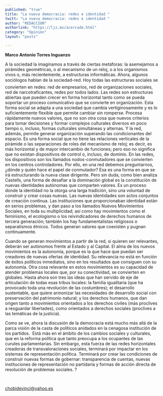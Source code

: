 ```yaml
---
published: "true"
title: "La nueva democracia: redes e identidad "
twitt: "La nueva democracia: redes e identidad "
author: "REDACCION"
authorlink: "https://ljz.mx/acercade.html"
category: "Opinión"
layout: "posts"

---
```


**Marco Antonio Torres Inguanzo**

A la sociedad la imaginamos a través de ciertas metáforas: la asemejamos a pirámides geométricas, o al mecanismo de un reloj, o a los organismos vivos o, más recientemente, a estructuras informáticas. Ahora, algunos sociólogos hablan de la sociedad-red. Hoy todas las estructuras sociales se convierten en redes: red de empresarios, red de organizaciones sociales, red de narcotraficantes, redes por todos lados. Las redes son estructuras abiertas que pueden crecer en forma horizontal tanto como se pueda soportar un proceso comunicativo que se convierte en organización. Esta forma social se adapta a una sociedad que cambia vertiginosamente y es lo suficientemente flexible que permite cambiar sin romperse. Procesa rápidamente nuevos valores, que no son otra cosa que nuevos criterios para tomar decisiones y formar complejos culturales diversos en poco tiempo o, incluso, formas culturales simultáneas y alternas. Y la red, además, permite generar organización superando las condicionantes del espacio. Es una forma social que no tiene las relaciones verticales de la pirámide o las separaciones de roles del mecanismo de reloj; es decir, es más horizontal y de mayor intercambio de funciones; pero eso no significa que no existan dispositivos de control o, incluso, de dominio. En las redes, los dispositivos son los llamados nodos-conmutadores que se convierten en los centros controladores. Por ello, en una red debemos preguntarnos, ¿dónde y quién hace el papel de conmutador? Esa es una forma en que se irá estructurando la nueva clase dirigente. 
Pero sin duda, como bien analiza Castells, una forma de desafiar a la dominación global es la constitución de nuevas identidades autónomas que comparten valores. Es un proceso donde la identidad no la otorga una larga tradición, sino una voluntad de construir y crear cosas nuevas. Las nuevas identidades son actos conjuntos de creación continua. Las instituciones que proporcionaban identidad están en serios problemas, y dan paso a los llamados Nuevos Movimientos Sociales, en toda su multiplicidad; así como hay movimientos como el feminismo, el ecologismo o los reivindicadores de derechos humanos de tercera generación; también los hay fundamentalistas religiosos o separatismos étnicos. Todos generan valores que coexisten y pugnan continuamente.

Cuando se generan movimientos a partir de la red, si quieren ser relevantes, deberán ser autónomos frente al Estado y al Capital. El alma de los nuevos movimientos es la autonomía, porque es la que hace que puedan ser creadores de nuevas ofertas de identidad. Su relevancia no está en función de éxitos políticos inmediatos, sino en los resultados que consiguen con su autonomía. Otra cosa relevante en estos movimientos es su capacidad de atender problemas locales que, por su conectividad, se convierten en globales. Hasta ahora son tres las ideas que han servido de eje de articulación de todas esas tribus locales: la familia igualitaria (que ha provocado toda una revolución de las costumbres); el desarrollo sustentable, que quiere armonizar las necesidades de desarrollo social con preservación del patrimonio natural; y los derechos humanos, que dan origen tanto a movimientos orientados a los derechos civiles (más proclives a resguardar libertades), como orientados a derechos sociales (proclives a las temáticas de la justicia).

Como se ve, ahora la discusión de la democracia está mucho más allá de la parca visión de la casta de políticos anidados en la cenagosa institución de los partidos.  Está más en el ámbito de los cambios sociales y culturales, que en la reforma política que tanto preocupa a los ocupantes de las curules parlamentarias. Sin embargo, esta fuerza de las redes horizontales creadoras de transvaloraciones sociales, terminará por impactar en los sistemas de representación política. Terminará por crear las condiciones de construir nuevas formas de gobernar: transparencia de cuentas, nuevas instituciones de representación no partidaria y formas de acción directa de resolución de problemas sociales. ?

 

chobidevinci@yahoo.es

